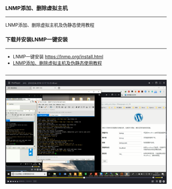 ### LNMP添加、删除虚拟主机

---

LNMP添加、删除虚拟主机及伪静态使用教程
### 下载并安装LNMP一键安装

---
- LNMP一键安装 https://lnmp.org/install.html
- [LNMP添加、删除虚拟主机及伪静态使用教程](https://lnmp.org/faq/lnmp-vhost-add-howto.html)
```

```
---
![login](wordpress_install_20181217201644.png)
